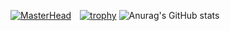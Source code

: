 [![MasterHead](https://i.im.ge/2022/07/28/Fje2sf.png)](https://www.github.com/haouanisoufiane)
<a style="margin-left: 10px;">
  [![trophy](https://github-profile-trophy.vercel.app/?username=haouanisoufiane)](https://github-profile-trophy.vercel.app/?username=ryo-ma&theme=oldie)
</a>
<a>
  ![Anurag's GitHub stats](https://github-readme-stats.vercel.app/api?username=haouanisoufiane&count_private=true&show_icons=true&theme=graywhite)
</a>



<!--
**haouanisoufiane/haouanisoufiane** is a ✨ _special_ ✨ repository because its `README.md` (this file) appears on your GitHub profile.

Here are some ideas to get you started:

- 🔭 I’m currently working on ...
- 🌱 I’m currently learning ...
- 👯 I’m looking to collaborate on ...
- 🤔 I’m looking for help with ...
- 💬 Ask me about ...
- 📫 How to reach me: ...
- 😄 Pronouns: ...
- ⚡ Fun fact: ...
-->
